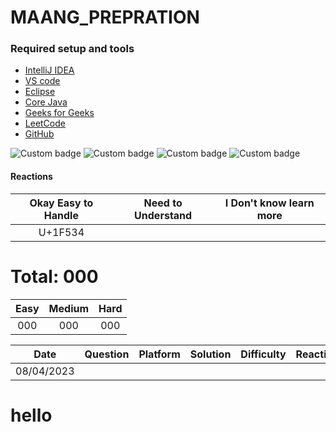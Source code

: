 # MAANG_PREPRATION


### Required setup and tools

- [IntelliJ IDEA ](https://www.jetbrains.com/idea/)
- [VS code](https://code.visualstudio.com/)
- [Eclipse](https://www.eclipse.org/)
- [Core Java](https://docs.oracle.com/en/java/)
- [Geeks for Geeks](https://practice.geeksforgeeks.org/home)
- [LeetCode](https://leetcode.com/)
- [GitHub](https://github.com/)





![Custom badge](https://img.shields.io/badge/Repo-Started-brightgreen)   ![Custom badge](https://img.shields.io/badge/MAANG-Prepration-ff69b4)
![Custom badge](https://img.shields.io/badge/ARRAYS-Started-green)      ![Custom badge](https://img.shields.io/badge/LinkedList-NotYet-yellow)

#### Reactions 

| Okay Easy to Handle | Need to Understand | I Don't know learn more |
|:-------------------:|:------------------:|:-----------------------:|
|         U+1F534            |                    |                         |


# Total: 000

| Easy | Medium | Hard |
|:----:|:------:|:----:|
| 000  |  000   | 000  |






|    Date     |                   Question                   |   Platform    | Solution  | Difficulty  | Reaction | Description |
|:-----------:|:--------------------------------------------:|:-------------:|:---------:|:-----------:|:--------:|:-----------:|
| 08/04/2023  |                                              |               |           |             |          |             |



# hello










